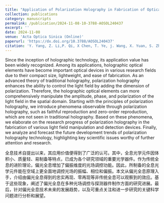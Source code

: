 ```yaml
---
title: "Application of Polarization Holography in Fabrication of Optical Field Manipulation and Detection Devices (Invited)"
collection: publications
category: manuscripts
permalink: /publication/2024-11-08-10-3788-AOSOL240437
excerpt: ''
date: 2024-11-08
venue: 'Acta Optica Sinica (Online)'
paperurl: 'https://dx.doi.org/10.3788/AOSOL240437'
citation: 'Y. Yang, Z. Li,P. Qi, X Chen, T. Ye, j. Wang, X. Yuan, S. Zheng, X. Xu, and X. Tan, Application of Polarization Holography in Fabrication of Optical Field Manipulation and Detection Devices (Invited)[J]. Acta Optica Sinica (Online), 2024, 1(3): 0302001.'
---
```


Since the inception of holographic technology, its application value has been widely recognized. Among its applications, holographic optical elements have become important optical devices in various research fields due to their compact size, lightweight, and ease of fabrication. As an advanced theory of traditional holography, polarization holography enhances the ability to control the light field by adding the dimension of polarization. Therefore, the holographic optical elements can more comprehensively manipulate the amplitude, phase, and polarization of the light field in the spatial domain. Starting with the principles of polarization holography, we introduce phenomena observable through polarization holography, such as faithful reproduction and zero-order reproduction, which are not seen in traditional holography. Based on these phenomena, we elaborate on the research progress of polarization holography in the fabrication of various light field manipulation and detection devices. Finally, we analyze and forecast the future development trends of polarization holography technology, highlighting key scientific issues worthy of further attention and research.

全息技术自提出以来，其应用价值便得到了广泛的认可。其中，全息光学元件因体积小、质量轻、易制备等特点，已成为各个研究领域的重要光学器件。作为传统全息的进阶理论，偏光全息增加了偏振维度的光场调控功能。因此，所制备的全息光学元件能在空域上更全面地调控光场的振幅、相位和偏振。本文从偏光全息原理入手，介绍由偏光全息得到的忠实再现、零再现等非传统全息可以观察到的效应。基于这些现象，阐述了偏光全息在多种光场调控与探测器件制作方面的研究进展。最后，针对偏光全息技术未来的发展趋势，以及可重点关注和进一步研究的关键科学问题进行分析和展望。
